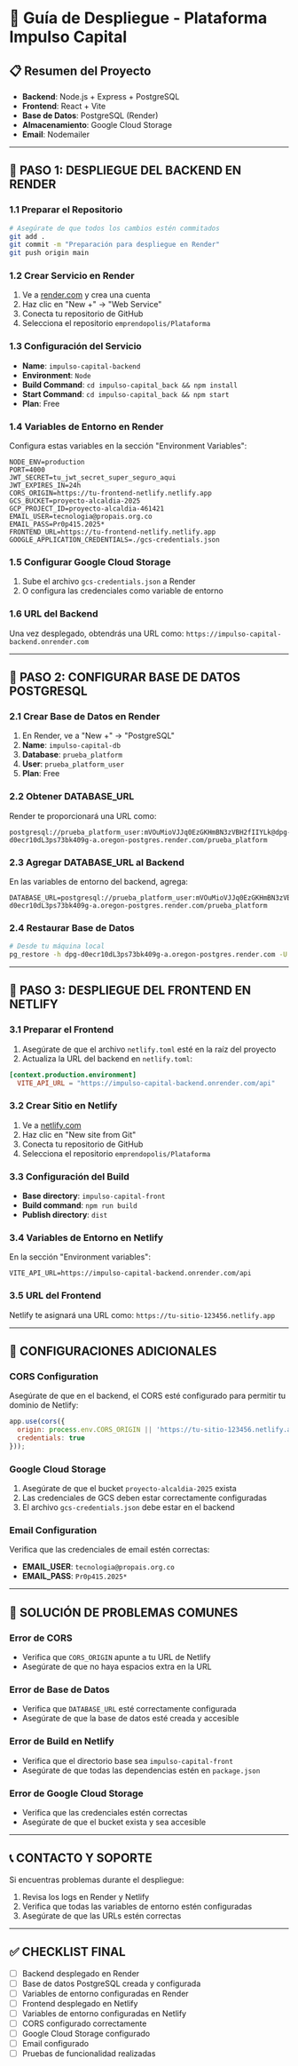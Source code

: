 # 🚀 Guía de Despliegue - Plataforma Impulso Capital

## 📋 Resumen del Proyecto
- **Backend**: Node.js + Express + PostgreSQL
- **Frontend**: React + Vite
- **Base de Datos**: PostgreSQL (Render)
- **Almacenamiento**: Google Cloud Storage
- **Email**: Nodemailer

---

## 🎯 **PASO 1: DESPLIEGUE DEL BACKEND EN RENDER**

### 1.1 Preparar el Repositorio
```bash
# Asegúrate de que todos los cambios estén commitados
git add .
git commit -m "Preparación para despliegue en Render"
git push origin main
```

### 1.2 Crear Servicio en Render
1. Ve a [render.com](https://render.com) y crea una cuenta
2. Haz clic en "New +" → "Web Service"
3. Conecta tu repositorio de GitHub
4. Selecciona el repositorio `emprendopolis/Plataforma`

### 1.3 Configuración del Servicio
- **Name**: `impulso-capital-backend`
- **Environment**: `Node`
- **Build Command**: `cd impulso-capital_back && npm install`
- **Start Command**: `cd impulso-capital_back && npm start`
- **Plan**: Free

### 1.4 Variables de Entorno en Render
Configura estas variables en la sección "Environment Variables":

```env
NODE_ENV=production
PORT=4000
JWT_SECRET=tu_jwt_secret_super_seguro_aqui
JWT_EXPIRES_IN=24h
CORS_ORIGIN=https://tu-frontend-netlify.netlify.app
GCS_BUCKET=proyecto-alcaldia-2025
GCP_PROJECT_ID=proyecto-alcaldia-461421
EMAIL_USER=tecnologia@propais.org.co
EMAIL_PASS=Pr0p415.2025*
FRONTEND_URL=https://tu-frontend-netlify.netlify.app
GOOGLE_APPLICATION_CREDENTIALS=./gcs-credentials.json
```

### 1.5 Configurar Google Cloud Storage
1. Sube el archivo `gcs-credentials.json` a Render
2. O configura las credenciales como variable de entorno

### 1.6 URL del Backend
Una vez desplegado, obtendrás una URL como:
`https://impulso-capital-backend.onrender.com`

---

## 🎯 **PASO 2: CONFIGURAR BASE DE DATOS POSTGRESQL**

### 2.1 Crear Base de Datos en Render
1. En Render, ve a "New +" → "PostgreSQL"
2. **Name**: `impulso-capital-db`
3. **Database**: `prueba_platform`
4. **User**: `prueba_platform_user`
5. **Plan**: Free

### 2.2 Obtener DATABASE_URL
Render te proporcionará una URL como:
```
postgresql://prueba_platform_user:mVOuMioVJJq0EzGKHmBN3zVBH2fIIYLk@dpg-d0ecr10dL3ps73bk409g-a.oregon-postgres.render.com/prueba_platform
```

### 2.3 Agregar DATABASE_URL al Backend
En las variables de entorno del backend, agrega:
```env
DATABASE_URL=postgresql://prueba_platform_user:mVOuMioVJJq0EzGKHmBN3zVBH2fIIYLk@dpg-d0ecr10dL3ps73bk409g-a.oregon-postgres.render.com/prueba_platform
```

### 2.4 Restaurar Base de Datos
```bash
# Desde tu máquina local
pg_restore -h dpg-d0ecr10dL3ps73bk409g-a.oregon-postgres.render.com -U prueba_platform_user -d prueba_platform tu_backup.sql
```

---

## 🎯 **PASO 3: DESPLIEGUE DEL FRONTEND EN NETLIFY**

### 3.1 Preparar el Frontend
1. Asegúrate de que el archivo `netlify.toml` esté en la raíz del proyecto
2. Actualiza la URL del backend en `netlify.toml`:

```toml
[context.production.environment]
  VITE_API_URL = "https://impulso-capital-backend.onrender.com/api"
```

### 3.2 Crear Sitio en Netlify
1. Ve a [netlify.com](https://netlify.com)
2. Haz clic en "New site from Git"
3. Conecta tu repositorio de GitHub
4. Selecciona el repositorio `emprendopolis/Plataforma`

### 3.3 Configuración del Build
- **Base directory**: `impulso-capital-front`
- **Build command**: `npm run build`
- **Publish directory**: `dist`

### 3.4 Variables de Entorno en Netlify
En la sección "Environment variables":
```env
VITE_API_URL=https://impulso-capital-backend.onrender.com/api
```

### 3.5 URL del Frontend
Netlify te asignará una URL como:
`https://tu-sitio-123456.netlify.app`

---

## 🔧 **CONFIGURACIONES ADICIONALES**

### CORS Configuration
Asegúrate de que en el backend, el CORS esté configurado para permitir tu dominio de Netlify:

```javascript
app.use(cors({
  origin: process.env.CORS_ORIGIN || 'https://tu-sitio-123456.netlify.app',
  credentials: true
}));
```

### Google Cloud Storage
1. Asegúrate de que el bucket `proyecto-alcaldia-2025` exista
2. Las credenciales de GCS deben estar correctamente configuradas
3. El archivo `gcs-credentials.json` debe estar en el backend

### Email Configuration
Verifica que las credenciales de email estén correctas:
- **EMAIL_USER**: `tecnologia@propais.org.co`
- **EMAIL_PASS**: `Pr0p415.2025*`

---

## 🚨 **SOLUCIÓN DE PROBLEMAS COMUNES**

### Error de CORS
- Verifica que `CORS_ORIGIN` apunte a tu URL de Netlify
- Asegúrate de que no haya espacios extra en la URL

### Error de Base de Datos
- Verifica que `DATABASE_URL` esté correctamente configurada
- Asegúrate de que la base de datos esté creada y accesible

### Error de Build en Netlify
- Verifica que el directorio base sea `impulso-capital-front`
- Asegúrate de que todas las dependencias estén en `package.json`

### Error de Google Cloud Storage
- Verifica que las credenciales estén correctas
- Asegúrate de que el bucket exista y sea accesible

---

## 📞 **CONTACTO Y SOPORTE**

Si encuentras problemas durante el despliegue:
1. Revisa los logs en Render y Netlify
2. Verifica que todas las variables de entorno estén configuradas
3. Asegúrate de que las URLs estén correctas

---

## ✅ **CHECKLIST FINAL**

- [ ] Backend desplegado en Render
- [ ] Base de datos PostgreSQL creada y configurada
- [ ] Variables de entorno configuradas en Render
- [ ] Frontend desplegado en Netlify
- [ ] Variables de entorno configuradas en Netlify
- [ ] CORS configurado correctamente
- [ ] Google Cloud Storage configurado
- [ ] Email configurado
- [ ] Pruebas de funcionalidad realizadas 